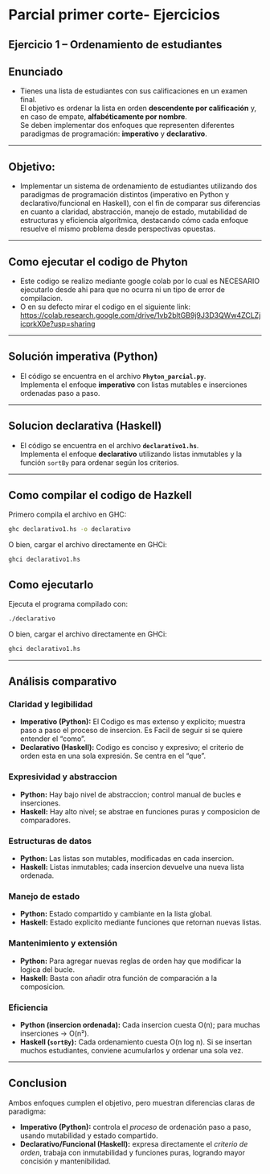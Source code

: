 # Parcial primer corte- Ejercicios 

## Ejercicio 1 – Ordenamiento de estudiantes

## Enunciado  
- Tienes una lista de estudiantes con sus calificaciones en un examen final.  
El objetivo es ordenar la lista en orden **descendente por calificación** y, en caso de empate, **alfabéticamente por nombre**.  
Se deben implementar dos enfoques que representen diferentes paradigmas de programación: **imperativo** y **declarativo**.  
---
## Objetivo:
- Implementar un sistema de ordenamiento de estudiantes utilizando dos paradigmas de programación distintos (imperativo en Python y declarativo/funcional en Haskell), con el fin de comparar sus diferencias en cuanto a claridad, abstracción, manejo de estado, mutabilidad de estructuras y eficiencia algorítmica, destacando cómo cada enfoque resuelve el mismo problema desde perspectivas opuestas.
---
## Como ejecutar el codigo de Phyton

- Este codigo se realizo mediante google colab por lo cual es NECESARIO ejecutarlo desde ahi para que no ocurra ni un tipo de error de compilacion.
- O en su defecto mirar el codigo en el siguiente link: https://colab.research.google.com/drive/1vb2bltGB9j9J3D3QWw4ZCLZjicprkX0e?usp=sharing

---
## Solución imperativa (Python)
- El código se encuentra en el archivo **`Phyton_parcial.py`**.  
Implementa el enfoque **imperativo** con listas mutables e inserciones ordenadas paso a paso.
---

## Solucion declarativa (Haskell)
- El código se encuentra en el archivo **`declarativo1.hs`**.  
Implementa el enfoque **declarativo** utilizando listas inmutables y la función `sortBy` para ordenar según los criterios.

---
##  Como compilar el codigo de Hazkell

Primero compila el archivo en GHC:

```bash
ghc declarativo1.hs -o declarativo
```
O bien, cargar el archivo directamente en GHCi:
```bash
ghci declarativo1.hs
```

## Como ejecutarlo
Ejecuta el programa compilado con:

```bash
./declarativo
```
O bien, cargar el archivo directamente en GHCi:
```bash
ghci declarativo1.hs
```

---

## Análisis comparativo

### Claridad y legibilidad
- **Imperativo (Python):** El Codigo es mas extenso y explicito; muestra paso a paso el proceso de insercion. Es Facil de seguir si se quiere entender el “como”.
- **Declarativo (Haskell):** Codigo es conciso y expresivo; el criterio de orden esta en una sola expresión. Se centra en el “que”.

### Expresividad y abstraccion
- **Python:**  Hay bajo nivel de abstraccion; control manual de bucles e inserciones.
- **Haskell:** Hay alto nivel; se abstrae en funciones puras y composicion de comparadores.

### Estructuras de datos
- **Python:**  Las listas son mutables, modificadas en cada insercion.
- **Haskell:** Listas inmutables; cada insercion devuelve una nueva lista ordenada.

### Manejo de estado
- **Python:** Estado compartido y cambiante en la lista global.
- **Haskell:** Estado explicito mediante funciones que retornan nuevas listas.

### Mantenimiento y extensión
- **Python:** Para agregar nuevas reglas de orden hay que modificar la logica del bucle.
- **Haskell:** Basta con añadir otra función de comparación a la composicion.

### Eficiencia
- **Python (insercion ordenada):** Cada insercion cuesta O(n); para muchas inserciones → O(n²).  
- **Haskell (`sortBy`):** Cada ordenamiento cuesta O(n log n). Si se insertan muchos estudiantes, conviene acumularlos y ordenar una sola vez.

---

## Conclusion
Ambos enfoques cumplen el objetivo, pero muestran diferencias claras de paradigma:
- **Imperativo (Python):** controla el *proceso* de ordenación paso a paso, usando mutabilidad y estado compartido.  
- **Declarativo/Funcional (Haskell):** expresa directamente el *criterio de orden*, trabaja con inmutabilidad y funciones puras, logrando mayor concisión y mantenibilidad.  


